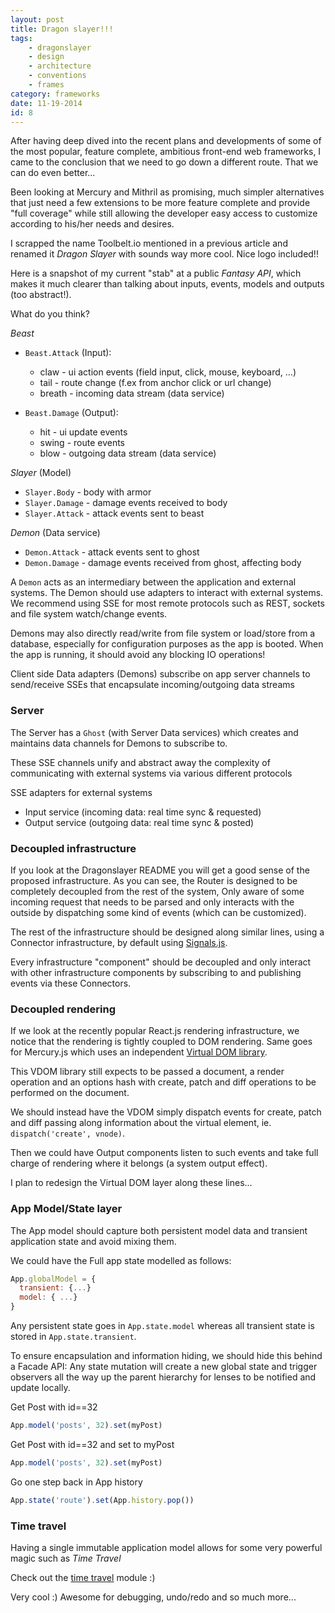 ```yaml
---
layout: post
title: Dragon slayer!!!
tags:
    - dragonslayer
    - design
    - architecture
    - conventions
    - frames
category: frameworks
date: 11-19-2014
id: 8
---
```


After having deep dived into the recent plans and developments of some of the most popular, feature complete, ambitious front-end web frameworks, I came to the conclusion that we need to go down a different route.
That we can do even better...

Been looking at Mercury and Mithril as promising, much simpler alternatives that just need a few extensions to be more feature complete and provide "full coverage" while still allowing the developer easy access to customize according to his/her needs and desires.

I scrapped the name Toolbelt.io mentioned in a previous article and renamed it *Dragon Slayer* with sounds way more cool. Nice logo included!!

<!--more-->

Here is a snapshot of my current "stab" at a public *Fantasy API*, which makes it much clearer than talking about inputs, events, models and outputs (too abstract!).

What do you think?

*Beast*
- `Beast.Attack` (Input):
  - claw - ui action events (field input, click, mouse, keyboard, ...)
  - tail - route change (f.ex from anchor click or url change)
  - breath - incoming data stream (data service)

- `Beast.Damage` (Output):
  - hit - ui update events
  - swing - route events
  - blow - outgoing data stream (data service)

*Slayer* (Model)
- `Slayer.Body` - body with armor
- `Slayer.Damage` - damage events received to body
- `Slayer.Attack` - attack events sent to beast

*Demon* (Data service)
- `Demon.Attack` - attack events sent to ghost
- `Demon.Damage` - damage events received from ghost, affecting body

A `Demon` acts as an intermediary between the application and external systems.
The Demon should use adapters to interact with external systems. We recommend using SSE for most remote protocols such as REST, sockets and file system watch/change events.

Demons may also directly read/write from file system or load/store from a database, especially for configuration purposes as the app is booted. When the app is running, it should avoid any blocking IO operations!

Client side Data adapters (Demons) subscribe on app server channels to send/receive SSEs that encapsulate incoming/outgoing data streams

### Server

The Server has a `Ghost` (with Server Data services) which creates and maintains data channels for Demons to subscribe to.

These SSE channels unify and abstract away the complexity of communicating with external systems via various different protocols

SSE adapters for external systems
- Input service (incoming data: real time sync & requested)
- Output service (outgoing data: real time sync & posted)

### Decoupled infrastructure

If you look at the Dragonslayer README you will get a good sense of the proposed infrastructure.
As you can see, the Router is designed to be completely decoupled from the rest of the system,
Only aware of some incoming request that needs to be parsed and only interacts with the outside by dispatching some kind of events (which can be customized).

The rest of the infrastructure should be designed along similar lines, using a Connector infrastructure, by default using [Signals.js](https://github.com/millermedeiros/js-signals).

Every infrastructure "component" should be decoupled and only interact with other infrastructure components by subscribing to and publishing events via these Connectors.

### Decoupled rendering

If we look at the recently popular React.js rendering infrastructure, we notice that the rendering is tightly coupled to DOM rendering. Same goes for Mercury.js which uses an independent [Virtual DOM library](https://github.com/Raynos/virtual-dom).

This VDOM library still expects to be passed a document, a render operation and an options hash with create, patch and diff operations to be performed on the document.

We should instead have the VDOM simply dispatch events for create, patch and diff passing along information about the virtual element, ie. `dispatch('create', vnode)`.

Then we could have Output components listen to such events and take full charge of rendering where it belongs (a system output effect).

I plan to redesign the Virtual DOM layer along these lines...

### App Model/State layer

The App model should capture both persistent model data and transient application state and avoid mixing them.

We could have the Full app state modelled as follows:

```js
App.globalModel = {
  transient: {...}
  model: { ...}
}
```

Any persistent state goes in `App.state.model` whereas all transient state is stored in `App.state.transient`.

To ensure encapsulation and information hiding, we should hide this behind a Facade API:
Any state mutation will create a new global state and trigger observers all the way up the parent hierarchy for lenses to be notified and update locally.

Get Post with id==32

```js
App.model('posts', 32).set(myPost)
```

Get Post with id==32 and set to myPost

```js
App.model('posts', 32).set(myPost)
```

Go one step back in App history

```js
App.state('route').set(App.history.pop())
```

### Time travel

Having a single immutable application model allows for some very powerful magic such as *Time Travel*

Check out the [time travel](https://github.com/Raynos/mercury/blob/master/time-travel.js) module :)

Very cool :) Awesome for debugging, undo/redo and so much more...
